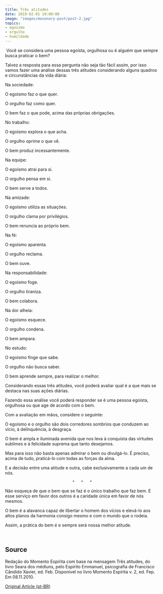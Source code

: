 ```yaml
---
title: Três atitudes
date: 2019-02-01 19:00:00
image: "images/masonary-post/post-2.jpg"
topics: 
- egoismo
- orgulho
- humildade
---
```


 Você se considera uma pessoa egoísta, orgulhosa ou é alguém que sempre busca
praticar o bem?

Talvez a resposta para essa pergunta não seja tão fácil assim, por isso vamos
fazer uma análise dessas três atitudes considerando alguns quadros e
circunstâncias da vida diária:

Na sociedade:

O egoísmo faz o que quer.

O orgulho faz como quer.

O bem faz o que pode, acima das próprias obrigações.

No trabalho:

O egoísmo explora o que acha.

O orgulho oprime o que vê.

O bem produz incessantemente.

Na equipe:

O egoísmo atrai para si.

O orgulho pensa em si.

O bem serve a todos.

Na amizade:

O egoísmo utiliza as situações.

O orgulho clama por privilégios.

O bem renuncia ao próprio bem.

Na fé:

O egoísmo aparenta.

O orgulho reclama.

O bem ouve.

Na responsabilidade:

O egoísmo foge.

O orgulho tiraniza.

O bem colabora.

Na dor alheia:

O egoísmo esquece.

O orgulho condena.

O bem ampara.

No estudo:

O egoísmo finge que sabe.

O orgulho não busca saber.

O bem aprende sempre, para realizar o melhor.

Considerando essas três atitudes, você poderá avaliar qual é a que mais se
destaca nas suas ações diárias.

Fazendo essa análise você poderá responder se é uma pessoa egoísta, orgulhosa
ou que age de acordo com o bem.

Com a avaliação em mãos, considere o seguinte:

O egoísmo e o orgulho são dois corredores sombrios que conduzem ao vício, à
delinquência, à desgraça.

O bem é ampla e iluminada avenida que nos leva à conquista das virtudes
sublimes e à felicidade suprema que tanto desejamos.

Mas para isso não basta apenas admirar o bem ou divulgá-lo. É preciso, acima de
tudo, praticá-lo com todas as forças da alma.

E a decisão entre uma atitude e outra, cabe exclusivamente a cada um de nós.

                                   *   *   *

Não esqueça de que o bem que se faz é o único trabalho que faz bem. E esse
serviço em favor dos outros é a caridade única em favor de nós mesmos.

O bem é a alavanca capaz de libertar o homem dos vícios e elevá-lo aos altos
planos da harmonia consigo mesmo e com o mundo que o rodeia.

Assim, a prática do bem é e sempre será nossa melhor atitude.

 

## Source
Redação do Momento Espírita com base na mensagem Três atitudes,
do livro Seara dos médiuns, pelo Espírito Emmanuel, psicografia de Francisco
Cândido Xavier, ed. Feb.
Disponível no livro Momento Espírita v. 2, ed. Fep.
Em 08.11.2010.



[Original Article (pt-BR)](http://www.momento.com.br/pt/ler_texto.php?id=634)

